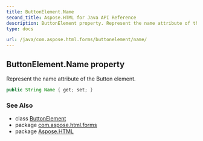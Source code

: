 ```yaml
---
title: ButtonElement.Name
second_title: Aspose.HTML for Java API Reference
description: ButtonElement property. Represent the name attribute of the Button element
type: docs

url: /java/com.aspose.html.forms/buttonelement/name/
---
```

## ButtonElement.Name property

Represent the name attribute of the Button element.

```java
public String Name { get; set; }
```

### See Also

* class [ButtonElement](../)
* package [com.aspose.html.forms](../../../com.aspose.html.forms/)
* package [Aspose.HTML](../../../)
